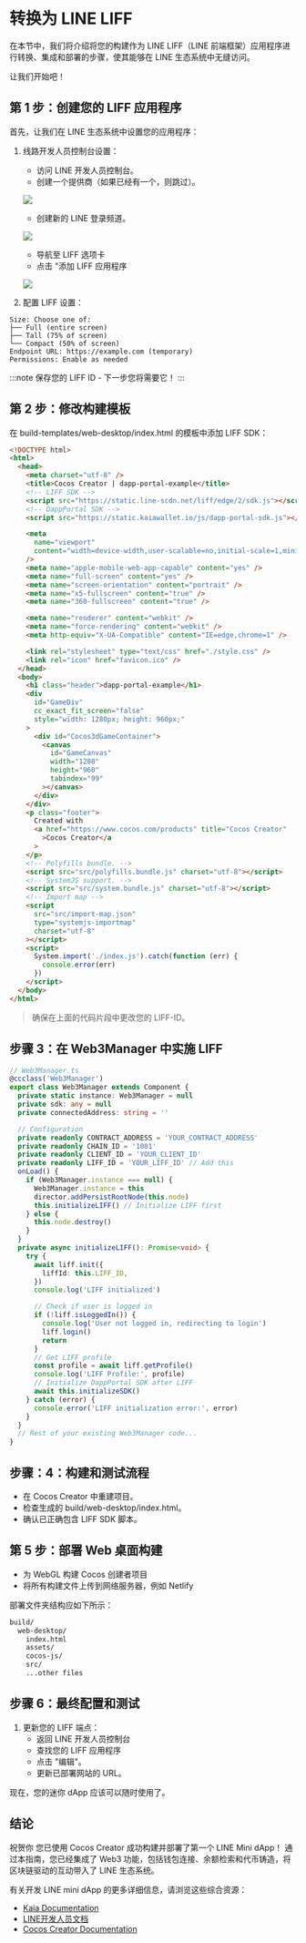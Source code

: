 # 转换为 LINE LIFF

在本节中，我们将介绍将您的构建作为 LINE LIFF（LINE 前端框架）应用程序进行转换、集成和部署的步骤，使其能够在 LINE 生态系统中无缝访问。

让我们开始吧！

## 第 1 步：创建您的 LIFF 应用程序<a id="create-liff-app"></a>

首先，让我们在 LINE 生态系统中设置您的应用程序：

1. 线路开发人员控制台设置：

   - 访问 LINE 开发人员控制台。
   - 创建一个提供商（如果已经有一个，则跳过）。

   ![](/img/minidapps/cocos-creator/cocos-liff-create.png)

   - 创建新的 LINE 登录频道。

   ![](/img/minidapps/unity-minidapp/line-login-lc.png)

   - 导航至 LIFF 选项卡
   - 点击 "添加 LIFF 应用程序

   ![](/img/minidapps/unity-minidapp/line-liff-add.png)

2. 配置 LIFF 设置：

```code
Size: Choose one of:
├── Full (entire screen)
├── Tall (75% of screen)
└── Compact (50% of screen)
Endpoint URL: https://example.com (temporary)
Permissions: Enable as needed
```

:::note
保存您的 LIFF ID - 下一步您将需要它！
:::

## 第 2 步：修改构建模板<a id="modify-build-template"></a>

在 build-templates/web-desktop/index.html 的模板中添加 LIFF SDK：

```html
<!DOCTYPE html>
<html>
  <head>
    <meta charset="utf-8" />
    <title>Cocos Creator | dapp-portal-example</title>
    <!-- LIFF SDK -->
    <script src="https://static.line-scdn.net/liff/edge/2/sdk.js"></script>
    <!-- DappPortal SDK -->
    <script src="https://static.kaiawallet.io/js/dapp-portal-sdk.js"></script>

    <meta
      name="viewport"
      content="width=device-width,user-scalable=no,initial-scale=1,minimum-scale=1,maximum-scale=1,minimal-ui=true"
    />
    <meta name="apple-mobile-web-app-capable" content="yes" />
    <meta name="full-screen" content="yes" />
    <meta name="screen-orientation" content="portrait" />
    <meta name="x5-fullscreen" content="true" />
    <meta name="360-fullscreen" content="true" />

    <meta name="renderer" content="webkit" />
    <meta name="force-rendering" content="webkit" />
    <meta http-equiv="X-UA-Compatible" content="IE=edge,chrome=1" />

    <link rel="stylesheet" type="text/css" href="./style.css" />
    <link rel="icon" href="favicon.ico" />
  </head>
  <body>
    <h1 class="header">dapp-portal-example</h1>
    <div
      id="GameDiv"
      cc_exact_fit_screen="false"
      style="width: 1280px; height: 960px;"
    >
      <div id="Cocos3dGameContainer">
        <canvas
          id="GameCanvas"
          width="1280"
          height="960"
          tabindex="99"
        ></canvas>
      </div>
    </div>
    <p class="footer">
      Created with
      <a href="https://www.cocos.com/products" title="Cocos Creator"
        >Cocos Creator</a
      >
    </p>
    <!-- Polyfills bundle. -->
    <script src="src/polyfills.bundle.js" charset="utf-8"></script>
    <!-- SystemJS support. -->
    <script src="src/system.bundle.js" charset="utf-8"></script>
    <!-- Import map -->
    <script
      src="src/import-map.json"
      type="systemjs-importmap"
      charset="utf-8"
    ></script>
    <script>
      System.import('./index.js').catch(function (err) {
        console.error(err)
      })
    </script>
  </body>
</html>
```

> 确保在上面的代码片段中更改您的 LIFF-ID。

## 步骤 3：在 Web3Manager 中实施 LIFF<a id="implementing-liff-in-web3manager"></a>

```typescript
// Web3Manager.ts
@ccclass('Web3Manager')
export class Web3Manager extends Component {
  private static instance: Web3Manager = null
  private sdk: any = null
  private connectedAddress: string = ''

  // Configuration
  private readonly CONTRACT_ADDRESS = 'YOUR_CONTRACT_ADDRESS'
  private readonly CHAIN_ID = '1001'
  private readonly CLIENT_ID = 'YOUR_CLIENT_ID'
  private readonly LIFF_ID = 'YOUR_LIFF_ID' // Add this
  onLoad() {
    if (Web3Manager.instance === null) {
      Web3Manager.instance = this
      director.addPersistRootNode(this.node)
      this.initializeLIFF() // Initialize LIFF first
    } else {
      this.node.destroy()
    }
  }
  private async initializeLIFF(): Promise<void> {
    try {
      await liff.init({
        liffId: this.LIFF_ID,
      })
      console.log('LIFF initialized')

      // Check if user is logged in
      if (!liff.isLoggedIn()) {
        console.log('User not logged in, redirecting to login')
        liff.login()
        return
      }
      // Get LIFF profile
      const profile = await liff.getProfile()
      console.log('LIFF Profile:', profile)
      // Initialize DappPortal SDK after LIFF
      await this.initializeSDK()
    } catch (error) {
      console.error('LIFF initialization error:', error)
    }
  }
  // Rest of your existing Web3Manager code...
}
```

## 步骤：4：构建和测试流程<a id="build-and-test-process"></a>

- 在 Cocos Creator 中重建项目。
- 检查生成的 build/web-desktop/index.html。
- 确认已正确包含 LIFF SDK 脚本。

## 第 5 步：部署 Web 桌面构建<a id="deploy-web-desktop-build"></a>

- 为 WebGL 构建 Cocos 创建者项目
- 将所有构建文件上传到网络服务器，例如 Netlify

部署文件夹结构应如下所示：

```bash
build/
  web-desktop/
    index.html
    assets/
    cocos-js/
    src/
    ...other files
```

## 步骤 6：最终配置和测试<a id="final-configuration-and-testing"></a>

1. 更新您的 LIFF 端点：
   - 返回 LINE 开发人员控制台
   - 查找您的 LIFF 应用程序
   - 点击 "编辑"。
   - 更新已部署网站的 URL。

现在，您的迷你 dApp 应该可以随时使用了。

## 结论<a id="conclusion"></a>

祝贺你 您已使用 Cocos Creator 成功构建并部署了第一个 LINE Mini dApp！ 通过本指南，您已经集成了 Web3 功能，包括钱包连接、余额检索和代币铸造，将区块链驱动的互动带入了 LINE 生态系统。

有关开发 LINE mini dApp 的更多详细信息，请浏览这些综合资源：

- [Kaia Documentation](https://docs.kaia.io/)
- [LINE开发人员文档](https://developers.line.biz/en/docs/line-mini-app/)
- [Cocos Creator Documentation](https://docs.cocos.com/creator/3.8/manual/en/getting-started/)

